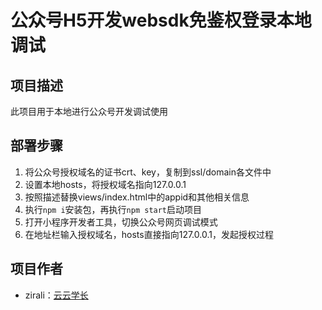 # 公众号H5开发websdk免鉴权登录本地调试

## 项目描述

此项目用于本地进行公众号开发调试使用

## 部署步骤

1. 将公众号授权域名的证书crt、key，复制到ssl/domain各文件中
2. 设置本地hosts，将授权域名指向127.0.0.1
3. 按照描述替换views/index.html中的appid和其他相关信息
4. 执行`npm i`安装包，再执行`npm start`启动项目
5. 打开小程序开发者工具，切换公众号网页调试模式
6. 在地址栏输入授权域名，hosts直接指向127.0.0.1，发起授权过程

## 项目作者

- zirali：[云云学长](https://space.bilibili.com/426702997)